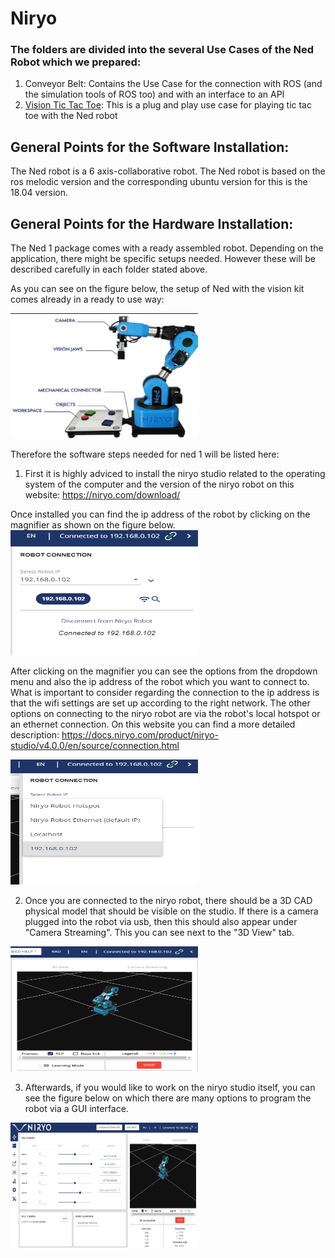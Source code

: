 # Niryo
 
### The folders are divided into the several Use Cases of the Ned Robot which we prepared:


1. Conveyor Belt: Contains the Use Case for the connection with ROS (and the simulation tools of ROS too) and with an interface to an API
2. [Vision Tic Tac Toe](Vision%20Tic%20Tac%20Toe/README.md): This is a plug and play use case for playing tic tac toe with the Ned robot
   
   
 ## General Points for the Software Installation:
 
 The Ned robot is a 6 axis-collaborative robot. The Ned robot is based on the ros melodic version and the corresponding ubuntu version for this is the 18.04 version.
 
 
 ## General Points for the Hardware Installation:
 The Ned 1 package comes with a ready assembled robot. Depending on the application, there might be specific setups needed. However these will be described carefully in each folder stated above. 
 
 As you can see on the figure below, the setup of Ned with the vision kit comes already in a ready to use way:
 
  <img src="images/niryo_robot.png" width="300" height="200">
 
 Therefore the software steps needed for ned 1 will be listed here:
 
 1. First it is highly adviced to install the niryo studio related to the operating system of the computer and the version of the niryo robot on this website: https://niryo.com/download/ 
 
 Once installed you can find the ip address of the robot by clicking on the magnifier as shown on the figure below.
 <img src="images/magnifier.png" width="300" height="200">
 
 
 After clicking on the magnifier you can see the options from the dropdown menu and also the ip address of the robot which you want to connect to. What is important to consider regarding the connection to the ip address is that the wifi settings are set up according to the right network. The other options on connecting to the niryo robot are via the robot's local hotspot or an ethernet connection. On this website you can find a more detailed description: https://docs.niryo.com/product/niryo-studio/v4.0.0/en/source/connection.html
 
 <img src="images/pop_up_ip_address.png" width="300" height="200">
 
 2. Once you are connected to the niryo robot, there should be a 3D CAD physical model that should be visible on the studio. If there is a camera plugged into the robot via usb, then this should also appear under "Camera Streaming". This you can see next to the "3D View" tab.
 <img src="images/connected_ip_address.png" width="300" height="200">
 
 3. Afterwards, if you would like to work on the niryo studio itself, you can see the figure below on which there are many options to program the robot via a GUI interface. 
 <img src="images/niryo_studio_frontend.png" width="300" height="200"> 
